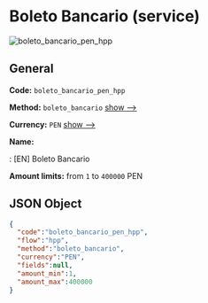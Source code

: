 
# Boleto Bancario (service) 
![boleto_bancario_pen_hpp](https://static.openfintech.io/payment_methods/boleto_bancario_pen_hpp/logo.svg?w=400&c=v0.59.26#w200)  

## General 
 
**Code:** `boleto_bancario_pen_hpp` 
 
**Method:** `boleto_bancario` 
 [show -->](/payment-methods/boleto_bancario/) 
 
**Currency:** `PEN` [show -->](/currencies/PEN/) 
 
**Name:** 
 
:	[EN] Boleto Bancario 
 
**Amount limits:** from `1` to `400000` PEN 

## JSON Object 

```json
{
  "code":"boleto_bancario_pen_hpp",
  "flow":"hpp",
  "method":"boleto_bancario",
  "currency":"PEN",
  "fields":null,
  "amount_min":1,
  "amount_max":400000
}
```  
